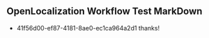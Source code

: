 ## OpenLocalization Workflow Test MarkDown
* 41f56d00-ef87-4181-8ae0-ec1ca964a2d1 thanks!

<!--HONumber=Aug16_HO4-->


